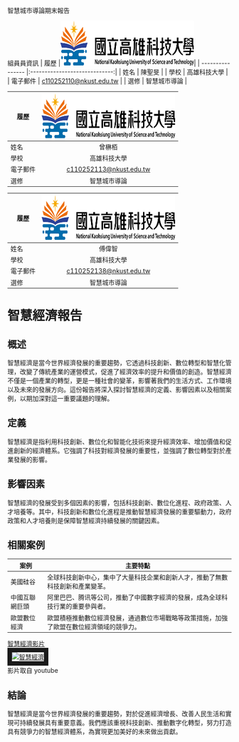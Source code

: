 智慧城市導論期末報告

組員員資訊
|      履歷        |<img src="https://github.com/C110252110/C110252110/blob/main/182513897.png" width=300 height=100/>|
| ---------------- |:-----------------------------:|
| 姓名             | 陳聖旻                  |
| 學校             | 高雄科技大學                  |
| 電子郵件         | c110252110@nkust.edu.tw          |
| 選修             | 智慧城市導論                  |

|      履歷        |<img src="https://github.com/C110252110/C110252110/blob/main/182513897.png" width=300 height=100/>|
| ---------------- |:-----------------------------:|
| 姓名             | 曾楙栢                  |
| 學校             | 高雄科技大學                  |
| 電子郵件         | c110252113@nkust.edu.tw          |
| 選修             | 智慧城市導論                  |

|      履歷        |<img src="https://github.com/C110252110/C110252110/blob/main/182513897.png" width=300 height=100/>|
| ---------------- |:-----------------------------:|
| 姓名             | 傅偉智                  |
| 學校             | 高雄科技大學                  |
| 電子郵件         | c110252138@nkust.edu.tw          |
| 選修             | 智慧城市導論                  |

# 智慧經濟報告

## 概述
智慧經濟是當今世界經濟發展的重要趨勢，它透過科技創新、數位轉型和智慧化管理，改變了傳統產業的運營模式，促進了經濟效率的提升和價值的創造。智慧經濟不僅是一個產業的轉型，更是一種社會的變革，影響著我們的生活方式、工作環境以及未來的發展方向。這份報告將深入探討智慧經濟的定義、影響因素以及相關案例，以期加深對這一重要議題的理解。

## 定義
智慧經濟是指利用科技創新、數位化和智能化技術來提升經濟效率、增加價值和促進創新的經濟體系。它強調了科技對經濟發展的重要性，並強調了數位轉型對於產業發展的影響。

## 影響因素
智慧經濟的發展受到多個因素的影響，包括科技創新、數位化進程、政府政策、人才培養等。其中，科技創新和數位化進程是推動智慧經濟發展的重要驅動力，政府政策和人才培養則是保障智慧經濟持續發展的關鍵因素。

## 相關案例
| 案例         | 主要特點                                                                                           |
|--------------|---------------------------------------------------------------------------------------------------|
| 美國硅谷     | 全球科技創新中心，集中了大量科技企業和創新人才，推動了無數科技創新和產業變革。               |
| 中國互聯網巨頭 | 阿里巴巴、腾讯等公司，推動了中國數字經濟的發展，成為全球科技行業的重要參與者。             |
| 歐盟數位經濟 | 歐盟積極推動數位經濟發展，通過數位市場戰略等政策措施，加強了歐盟在數位經濟領域的競爭力。    |

<a href="https://www.youtube.com/watch?v=h-z4AYaP4cc&t=31s" target="_blank">智慧經濟影片</a>
<br>
<a href="http://www.youtube.com/watch?feature=player_embedded&v=h-z4AYaP4cc&t=31s" target="_blank"><img src="http://img.youtube.com/vi/_h-z4AYaP4cc&t/0.jpg" 
alt="智慧經濟" width="400" height="250" border="10" /></a>
<br>影片取自 youtube

## 結論
智慧經濟是當今世界經濟發展的重要趨勢，對於促進經濟增長、改善人民生活和實現可持續發展具有重要意義。我們應該重視科技創新、推動數字化轉型，努力打造具有競爭力的智慧經濟體系，為實現更加美好的未來做出貢獻。
